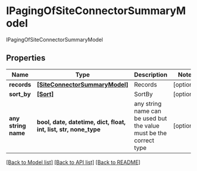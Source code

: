 # IPagingOfSiteConnectorSummaryModel

IPagingOfSiteConnectorSummaryModel

## Properties
Name | Type | Description | Notes
------------ | ------------- | ------------- | -------------
**records** | [**[SiteConnectorSummaryModel]**](SiteConnectorSummaryModel.md) | Records | [optional] 
**sort_by** | [**[Sort]**](Sort.md) | SortBy | [optional] 
**any string name** | **bool, date, datetime, dict, float, int, list, str, none_type** | any string name can be used but the value must be the correct type | [optional]

[[Back to Model list]](../README.md#documentation-for-models) [[Back to API list]](../README.md#documentation-for-api-endpoints) [[Back to README]](../README.md)



